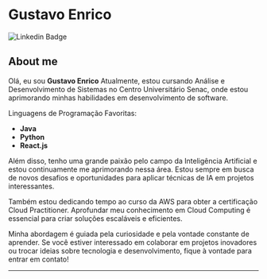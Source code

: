 # Gustavo Enrico

![Linkedin Badge](https://img.shields.io/badge/-LinkedIn-blue?style=flat-square&logo=Linkedin&logoColor=white&link=https://www.linkedin.com/in/gustavo-enrico-santos-de-souza-38b583237/)

## About me

Olá, eu sou **Gustavo Enrico**
Atualmente, estou cursando Análise e Desenvolvimento de Sistemas no Centro Universitário Senac, onde estou aprimorando minhas habilidades em desenvolvimento de software.

Linguagens de Programação Favoritas:

- **Java**
- **Python**
- **React.js**

Além disso, tenho uma grande paixão pelo campo da Inteligência Artificial e estou continuamente me aprimorando nessa área. Estou sempre em busca de novos desafios e oportunidades para aplicar técnicas de IA em projetos interessantes.

Também estou dedicando tempo ao curso da AWS para obter a certificação Cloud Practitioner. Aprofundar meu conhecimento em Cloud Computing é essencial para criar soluções escaláveis e eficientes.

Minha abordagem é guiada pela curiosidade e pela vontade constante de aprender. Se você estiver interessado em colaborar em projetos inovadores ou trocar ideias sobre tecnologia e desenvolvimento, fique à vontade para entrar em contato!

---





